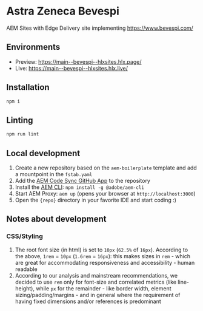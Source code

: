 # Astra Zeneca Bevespi
AEM Sites with Edge Delivery site implementing https://www.bevespi.com/

## Environments
- Preview: https://main--bevespi--hlxsites.hlx.page/
- Live: https://main--bevespi--hlxsites.hlx.live/

## Installation

```sh
npm i
```

## Linting

```sh
npm run lint
```

## Local development

1. Create a new repository based on the `aem-boilerplate` template and add a mountpoint in the `fstab.yaml`
1. Add the [AEM Code Sync GitHub App](https://github.com/apps/aem-code-sync) to the repository
1. Install the [AEM CLI](https://github.com/adobe/aem-cli): `npm install -g @adobe/aem-cli`
1. Start AEM Proxy: `aem up` (opens your browser at `http://localhost:3000`)
1. Open the `{repo}` directory in your favorite IDE and start coding :)

## Notes about development
 
### CSS/Styling

1. The root font size (in html) is set to `10px` (`62.5%` of `16px`). According to the above, `1rem` = `10px` (`1.6rem` = `16px`): this makes sizes in `rem` - which are great for accommodating responsiveness and accessibility - human readable
2. According to our analysis and mainstream recommendations, we decided to use `rem` only for font-size and correlated metrics (like line-height), while `px` for the remainder - like border width, element sizing/padding/margins - and in general where the requirement of having fixed dimensions and/or references is predominant
